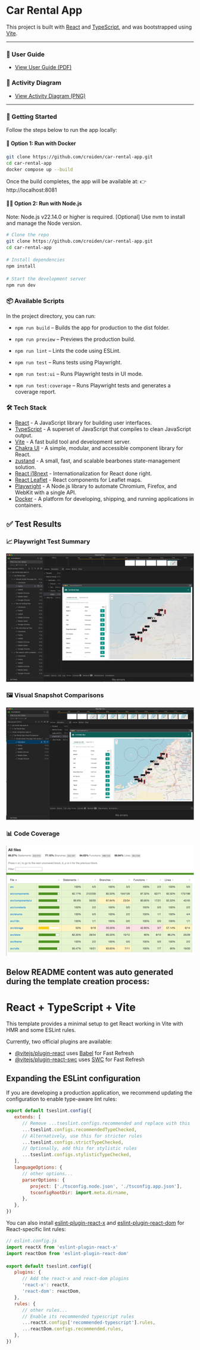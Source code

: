 # Car Rental App

This project is built with [React](https://reactjs.org/) and [TypeScript](https://www.typescriptlang.org/), and was bootstrapped using [Vite](https://vitejs.dev/).

---

### 📘 User Guide

- [View User Guide (PDF)](docs/user-guide.pdf)

### 🔶 Activity Diagram

- [View Activity Diagram (PNG)](docs/activity-diagram.png)

---

### 🚀 Getting Started

Follow the steps below to run the app locally:

#### 🐳 Option 1: Run with Docker

```bash
git clone https://github.com/croiden/car-rental-app.git
cd car-rental-app
docker compose up --build

```

Once the build completes, the app will be available at:
👉 http://localhost:8081

#### 🧑‍💻 Option 2: Run with Node.js

Note: Node.js v22.14.0 or higher is required.
[Optional] Use nvm to install and manage the Node version.

```bash
# Clone the repo
git clone https://github.com/croiden/car-rental-app.git
cd car-rental-app

# Install dependencies
npm install

# Start the development server
npm run dev
```

### 📦 Available Scripts

In the project directory, you can run:

- `npm run build` – Builds the app for production to the dist folder.

- `npm run preview` – Previews the production build.

- `npm run lint` – Lints the code using ESLint.

- `npm run test` – Runs tests using Playwright.

- `npm run test:ui` – Runs Playwright tests in UI mode.

- `npm run test:coverage` – Runs Playwright tests and generates a coverage report.

### 🛠 Tech Stack

- [React](https://reactjs.org/) - A JavaScript library for building user interfaces.
- [TypeScript](https://www.typescriptlang.org/) - A superset of JavaScript that compiles to clean JavaScript output.
- [Vite](https://vitejs.dev/) - A fast build tool and development server.
- [Chakra UI](https://chakra-ui.com/) - A simple, modular, and accessible component library for React.
- [zustand](https://zustand-demo.pmnd.rs/) - A small, fast, and scalable bearbones state-management solution.
- [React i18next](https://react.i18next.com/) - Internationalization for React done right.
- [React Leaflet](https://react-leaflet.js.org/) - React components for Leaflet maps.
- [Playwright](https://playwright.dev/) - A Node.js library to automate Chromium, Firefox, and WebKit with a single API.
- [Docker](https://www.docker.com/) - A platform for developing, shipping, and running applications in containers.

## ✅ Test Results

### 📈 Playwright Test Summary

![Playwright tests results](docs/test-result.png)

### 🖼️ Visual Snapshot Comparisons

![Playwright visual comparison results](docs/visual-test-result.png)

### 📊 Code Coverage

![Tests coverage](docs/test-coverage.png)

## Below README content was auto generated during the template creation process:

# React + TypeScript + Vite

This template provides a minimal setup to get React working in Vite with HMR and some ESLint rules.

Currently, two official plugins are available:

- [@vitejs/plugin-react](https://github.com/vitejs/vite-plugin-react/blob/main/packages/plugin-react/README.md) uses [Babel](https://babeljs.io/) for Fast Refresh
- [@vitejs/plugin-react-swc](https://github.com/vitejs/vite-plugin-react-swc) uses [SWC](https://swc.rs/) for Fast Refresh

## Expanding the ESLint configuration

If you are developing a production application, we recommend updating the configuration to enable type-aware lint rules:

```js
export default tseslint.config({
   extends: [
      // Remove ...tseslint.configs.recommended and replace with this
      ...tseslint.configs.recommendedTypeChecked,
      // Alternatively, use this for stricter rules
      ...tseslint.configs.strictTypeChecked,
      // Optionally, add this for stylistic rules
      ...tseslint.configs.stylisticTypeChecked,
   ],
   languageOptions: {
      // other options...
      parserOptions: {
         project: ['./tsconfig.node.json', './tsconfig.app.json'],
         tsconfigRootDir: import.meta.dirname,
      },
   },
})
```

You can also install [eslint-plugin-react-x](https://github.com/Rel1cx/eslint-react/tree/main/packages/plugins/eslint-plugin-react-x) and [eslint-plugin-react-dom](https://github.com/Rel1cx/eslint-react/tree/main/packages/plugins/eslint-plugin-react-dom) for React-specific lint rules:

```js
// eslint.config.js
import reactX from 'eslint-plugin-react-x'
import reactDom from 'eslint-plugin-react-dom'

export default tseslint.config({
   plugins: {
      // Add the react-x and react-dom plugins
      'react-x': reactX,
      'react-dom': reactDom,
   },
   rules: {
      // other rules...
      // Enable its recommended typescript rules
      ...reactX.configs['recommended-typescript'].rules,
      ...reactDom.configs.recommended.rules,
   },
})
```
